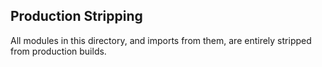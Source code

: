 ## Production Stripping

All modules in this directory, and imports from them,
 are entirely stripped from production builds.
